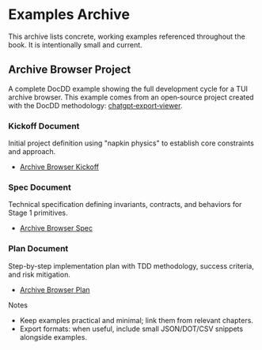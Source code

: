 # Examples Archive

This archive lists concrete, working examples referenced throughout the book. It is intentionally small and current.

## Archive Browser Project

A complete DocDD example showing the full development cycle for a TUI archive browser. This example comes from an open‑source project created with the DocDD methodology: [chatgpt‑export‑viewer](https://www.npmjs.com/package/chatgpt-export-viewer).

### Kickoff Document
Initial project definition using "napkin physics" to establish core constraints and approach.
- [Archive Browser Kickoff](./examples/archive-browser-kickoff.md)

### Spec Document
Technical specification defining invariants, contracts, and behaviors for Stage 1 primitives.
- [Archive Browser Spec](./examples/archive-browser-spec.md)

### Plan Document
Step-by-step implementation plan with TDD methodology, success criteria, and risk mitigation.
- [Archive Browser Plan](./examples/archive-browser-plan.md)

Notes
- Keep examples practical and minimal; link them from relevant chapters.
- Export formats: when useful, include small JSON/DOT/CSV snippets alongside examples.
